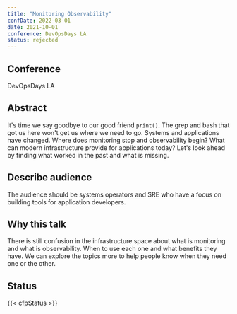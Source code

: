 ```yaml
---
title: "Monitoring Observability"
confDate: 2022-03-01
date: 2021-10-01
conference: DevOpsDays LA
status: rejected
---
```


## Conference
DevOpsDays LA

## Abstract
It's time we say goodbye to our good friend `print()`. The grep and bash that got us here won't get us where we need to go. Systems and applications have changed. Where does monitoring stop and observability begin? What can modern infrastructure provide for applications today? Let's look ahead by finding what worked in the past and what is missing.

## Describe audience
The audience should be systems operators and SRE who have a focus on building tools for application developers.

## Why this talk
There is still confusion in the infrastructure space about what is monitoring and what is observability. When to use each one and what benefits they have. We can explore the topics more to help people know when they need one or the other.

## Status
{{< cfpStatus >}}
